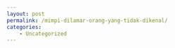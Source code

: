 ```yaml
---
layout: post
permalink: /mimpi-dilamar-orang-yang-tidak-dikenal/
categories:
    - Uncategorized
---
```


